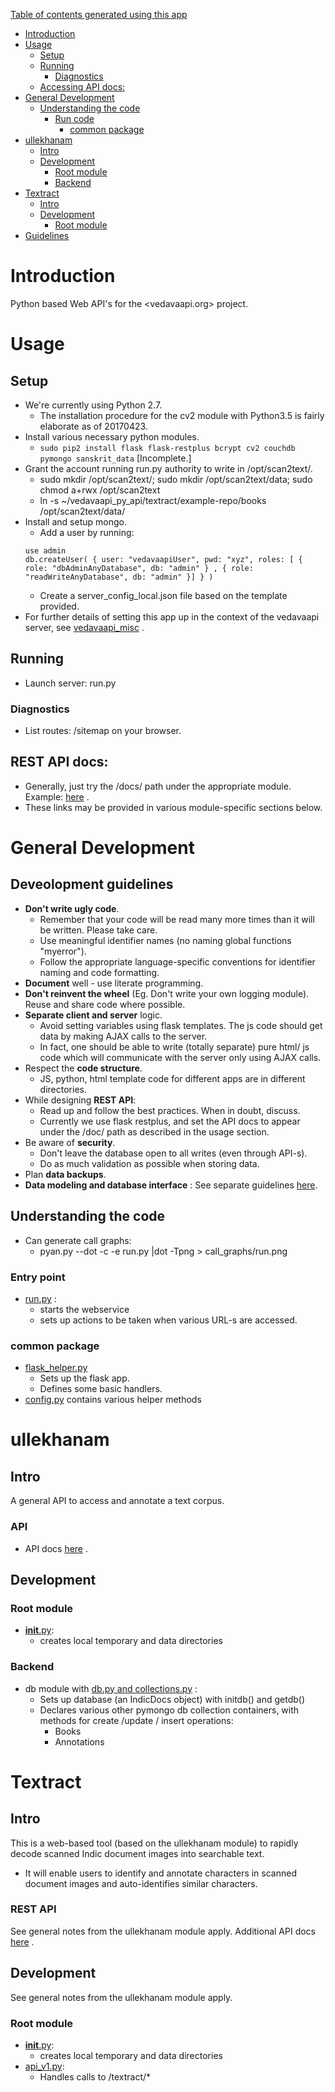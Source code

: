 [Table of contents generated using this app](https://tableofcontents.herokuapp.com)

- [Introduction](#introduction)
- [Usage](#usage)
  - [Setup](#setup)
  - [Running](#running)
    - [Diagnostics](#diagnostics)
  - [Accessing API docs:](#accessing-api-docs)
- [General Development](#general-development)
  - [Understanding the code](#understanding-the-code)
    - [Run code](#run-code)
      - [common package](#common-package)
- [ullekhanam](#ullekhanam)
  - [Intro](#intro)
  - [Development](#development)
    - [Root module](#root-module)
    - [Backend](#backend)
- [Textract](#textract)
  - [Intro](#intro)
  - [Development](#development)
    - [Root module](#root-module)
- [Guidelines](#guidelines)

# Introduction
Python based Web API's for the <vedavaapi.org> project.  

# Usage
## Setup
* We're currently using Python 2.7.
  * The installation procedure for the cv2 module with Python3.5 is fairly elaborate as of 20170423.
* Install various necessary python modules.
  * `sudo pip2 install flask flask-restplus bcrypt cv2 couchdb pymongo sanskrit_data` [Incomplete.]
* Grant the account running run.py authority to write in /opt/scan2text/.
  * sudo mkdir /opt/scan2text/; sudo mkdir /opt/scan2text/data; sudo chmod a+rwx /opt/scan2text
  * ln -s ~/vedavaapi_py_api/textract/example-repo/books /opt/scan2text/data/
* Install and setup mongo.
  * Add a user by running:
  ```
  use admin
  db.createUser( { user: "vedavaapiUser", pwd: "xyz", roles: [ { role: "dbAdminAnyDatabase", db: "admin" } , { role: "readWriteAnyDatabase", db: "admin" }] } )
  ```  
  * Create a server_config_local.json file based on the template provided.
* For further details of setting this app up in the context of the vedavaapi server, see [vedavaapi_misc](https://github.com/vedavaapi/vedavaapi-misc) .

## Running
* Launch server: run.py

### Diagnostics
* List routes: /sitemap on your browser.

## REST API docs:
- Generally, just try the /docs/ path under the appropriate module. Example: [here](http://api.vedavaapi.org/py/textract/docs) .
- These links may be provided in various module-specific sections below.

# General Development
## Deveolopment guidelines
* **Don't write ugly code**.
  * Remember that your code will be read many more times than it will be written. Please take care.
  * Use meaningful identifier names (no naming global functions "myerror").
  * Follow the appropriate language-specific conventions for identifier naming and code formatting.
* **Document** well - use literate programming.
* **Don't reinvent the wheel** (Eg. Don't write your own logging module). Reuse and share code where possible.
* **Separate client and server** logic.
  * Avoid setting variables using flask templates. The js code should get data by making AJAX calls to the server.
  * In fact, one should be able to write (totally separate) pure html/ js code which will communicate with the server only using AJAX calls.
* Respect the **code structure**.
  * JS, python, html template code for different apps are in different directories.
* While designing **REST API**:
  * Read up and follow the best practices. When in doubt, discuss.
  * Currently we use flask restplus, and set the API docs to appear under the /doc/ path as described in the usage section.
* Be aware of **security**.
  * Don't leave the database open to all writes (even through API-s).
  * Do as much validation as possible when storing data.
* Plan **data backups**.
* **Data modeling and database interface** : See separate guidelines [here](https://github.com/sanskrit-coders/sanskrit_data).

## Understanding the code
* Can generate call graphs:
  * pyan.py --dot -c -e run.py |dot -Tpng > call_graphs/run.png

### Entry point
* [run.py]() :
  * starts the webservice
  * sets up actions to be taken when various URL-s are accessed.

### common package
* [flask_helper.py]()
  * Sets up the flask app.
  * Defines some basic handlers.
* [config.py]() contains various helper methods

# ullekhanam
## Intro
A general API to access and annotate a text corpus.

### API
- API docs [here](http://api.vedavaapi.org/py/ullekhanam/docs) .

## Development
### Root module
* [__init__.py]():
  * creates local temporary and data directories

### Backend
* db module with [db.py and collections.py]() :
  * Sets up database (an IndicDocs object) with initdb() and getdb()
  * Declares various other pymongo db collection containers, with methods for create /update / insert operations:
    * Books
    * Annotations

# Textract
## Intro
This is a web-based tool (based on the ullekhanam module) to rapidly decode scanned Indic document images into searchable text.

- It will enable users to identify and annotate characters in scanned document images and auto-identifies similar characters.

### REST API
See general notes from the ullekhanam module apply. Additional API docs [here](http://api.vedavaapi.org/py/textract/docs) .

## Development
See general notes from the ullekhanam module apply.

### Root module
* [__init__.py]():
  * creates local temporary and data directories
* [api_v1.py]():
  * Handles calls to /textract/*

